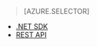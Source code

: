 > [AZURE.SELECTOR] 
- [.NET SDK](/documentation/articles/media-services-dotnet-create-contentkey/)
- [REST API](/documentation/articles/media-services-rest-create-contentkey/)